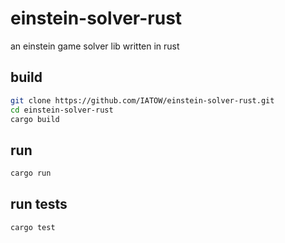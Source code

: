 # einstein-solver-rust
an einstein game solver lib written in rust

## build
```bash
git clone https://github.com/IATOW/einstein-solver-rust.git
cd einstein-solver-rust
cargo build
```

## run
```bash
cargo run
```

## run tests
```bash
cargo test
```
